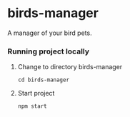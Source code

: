 # birds-manager
A manager of your bird pets.

### Running project locally
1. Change to directory birds-manager

    ```
    cd birds-manager
    ```

2. Start project
    ```
    npm start
    ```